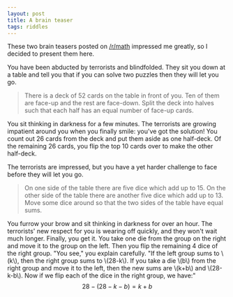 ```yaml
---
layout: post
title: A brain teaser
tags: riddles
---
```


These two brain teasers posted on [/r/math](http://reddit.com/r/math/) impressed me greatly, so I decided to present them here.

You have been abducted by terrorists and blindfolded. They sit you down at a table and tell you that if you can solve two puzzles then they will let you go.

> There is a deck of 52 cards on the table in front of you. Ten of them are face-up and the rest are face-down. Split the deck into halves such that each half has an equal number of face-up cards.

You sit thinking in darkness for a few minutes. The terrorists are growing impatient around you when you finally smile: you've got the solution! You count out 26 cards from the deck and put them aside as one half-deck. Of the remaining 26 cards, you flip the top 10 cards over to make the other half-deck.

The terrorists are impressed, but you have a yet harder challenge to face before they will let you go.

> On one side of the table there are five dice which add up to 15. On the other side of the table there are another five dice which add up to 13. Move some dice around so that the two sides of the table have equal sums.

You furrow your brow and sit thinking in darkness for over an hour. The terrorists' new respect for you is wearing off quickly, and they won't wait much longer. Finally, you get it. You take one die from the group on the right and move it to the group on the left. Then you flip the remaining 4 dice of the right group. "You see," you explain carefully. "If the left group sums to \\(k\\), then the right group sums to \\(28-k\\). If you take a die \\(b\\) from the right group and move it to the left, then the new sums are \\(k+b\\) and \\(28-k-b\\). Now if we flip each of the dice in the right group, we have:" $$28-(28-k-b)=k+b$$